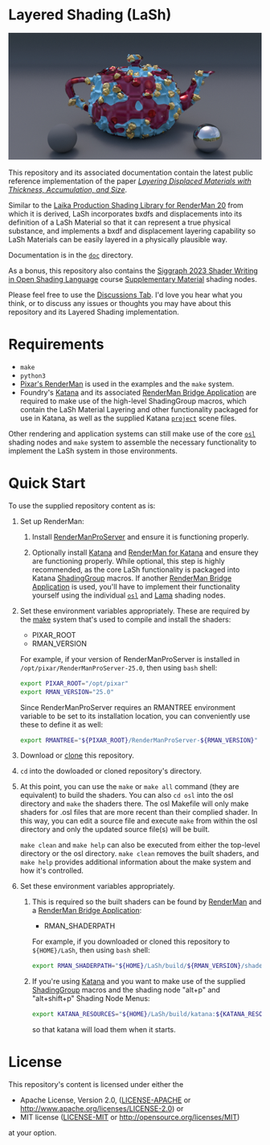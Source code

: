 # Layered Shading (LaSh)

![LashLayers](media/Layers1280x640.jpg)

This repository and its associated documentation contain the latest public reference implementation of the paper [*Layering Displaced Materials with Thickness, Accumulation, and Size*](https://dl.acm.org/doi/10.1145/3603521.3604289).

Similar to the [Laika Production Shading Library for RenderMan 20](https://github.com/LaikaStudios/shading-library/wiki/prman_20.Home) from which it is derived, LaSh incorporates bxdfs and displacements into its definition of a LaSh Material so that it can represent a true physical substance, and implements a bxdf and displacement layering capability so LaSh Materials can be easily layered in a physically plausible way.

Documentation is in the [`doc`](doc) directory.

As a bonus, this repository also contains the [Siggraph 2023 Shader Writing in Open Shading Language](https://dl.acm.org/doi/10.1145/3587423.3597945) course [Supplementary Material](https://github.com/LaikaStudios/OSLShaderWriting) shading nodes.

Please feel free to use the [Discussions Tab](https://github.com/LaikaStudios/LaSh/discussions).
I'd love you hear what you think, or to discuss any issues or thoughts you may have about this repository and its Layered Shading implementation.

# Requirements
* `make`
* `python3`
* [Pixar's RenderMan](https://renderman.pixar.com) is used in the examples
and the `make` system.
* Foundry's [Katana](https://www.foundry.com/products/katana) and its
associated [RenderMan Bridge Application](https://renderman.pixar.com/bridge-tools)
are required to make use of the high-level ShadingGroup macros,
which contain the LaSh Material Layering and other functionality packaged for use in Katana,
as well as the supplied Katana [`project`](./katana/project/) scene files.

Other rendering and application systems can still make use of the core [`osl`](./osl/) shading nodes and `make` system to assemble the necessary functionality to implement the LaSh system in those environments.

# Quick Start
To use the supplied repository content as is:

1. Set up RenderMan:

    1. Install [RenderManProServer](https://renderman.pixar.com/store) and ensure it is functioning properly.

    1. Optionally install [Katana](https://www.foundry.com/products/katana) and [RenderMan for Katana](https://renderman.pixar.com/bridge-tools) and ensure they are functioning properly.
     While optional, this step is highly recommended, as the core LaSh functionality is packaged into Katana [ShadingGroup](https://learn.foundry.com/katana/Content/ug/adding_assigning_materials/using_the_shadinggroup_node.html) macros.
     If another [RenderMan Bridge Application](https://renderman.pixar.com/bridge-tools) is used, you'll have to implement their functionality yourself using the individual [`osl`](./osl/) and [Lama](https://rmanwiki.pixar.com/display/REN25/MaterialX+Lama) shading nodes.

1. Set these environment variables appropriately. These are required by the [make](https://www.gnu.org/software/make/manual/) system that's used to compile and install the shaders:
    * PIXAR_ROOT
    * RMAN_VERSION

    For example, if your version of RenderManProServer is installed in
    `/opt/pixar/RenderManProServer-25.0`, then using `bash` shell:

    ```bash
    export PIXAR_ROOT="/opt/pixar"
    export RMAN_VERSION="25.0"
    ```
    
    Since RenderManProServer requires an RMANTREE environment variable to be set to its installation location, you can conveniently use these to define it as well:
    
    ```bash
    export RMANTREE="${PIXAR_ROOT}/RenderManProServer-${RMAN_VERSION}"
    ```

1. Download or [clone](https://docs.github.com/en/repositories/creating-and-managing-repositories/cloning-a-repository) this repository.
1. `cd` into the dowloaded or cloned repository's directory.

1. At this point, you can use the `make` or `make all` command (they are equivalent) to build the shaders.
You can also `cd osl` into the osl directory and `make` the shaders there.
The osl Makefile will only make shaders for .osl files that are more recent than their complied shader.
In this way, you can edit a source file and execute `make` from within the osl directory and only the updated source file(s) will be built.

    `make clean` and `make help` can also be executed from either the top-level directory or the osl directory.
`make clean` removes the built shaders, and `make help` provides additional information about the make system and how it's controlled.

1. Set these environment variables appropriately.
    1. This is required so the built shaders can be found by [RenderMan](https://rmanwiki.pixar.com/display/REN24/RenderMan) and a [RenderMan Bridge Application](https://renderman.pixar.com/bridge-tools):

        - RMAN_SHADERPATH

        For example, if you downloaded or cloned this repository to `${HOME}/LaSh`, then using `bash` shell:

        ```bash
        export RMAN_SHADERPATH="${HOME}/LaSh/build/${RMAN_VERSION}/shaders:${RMAN_SHADERPATH}"
        ```

    1. If you're using [Katana](https://www.foundry.com/products/katana) and you want to make use of the supplied [ShadingGroup](https://learn.foundry.com/katana/Content/ug/adding_assigning_materials/using_the_shadinggroup_node.html) macros and the shading node "alt+p" and "alt+shift+p" Shading Node Menus:

        ```bash
        export KATANA_RESOURCES="${HOME}/LaSh/build/katana:${KATANA_RESOURCES}"
        ```
        so that katana will load them when it starts.

# License
This repository's content is licensed under either the

* Apache License, Version 2.0, ([LICENSE-APACHE](LICENSE-APACHE) or http://www.apache.org/licenses/LICENSE-2.0) or
* MIT license ([LICENSE-MIT](LICENSE-MIT) or http://opensource.org/licenses/MIT)

at your option.

